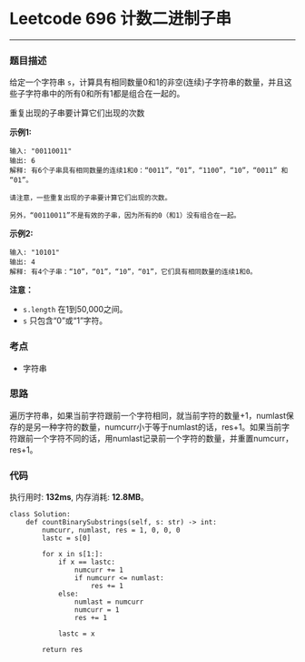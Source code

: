 # Leetcode 696 计数二进制子串
***
### 题目描述
给定一个字符串 `s`，计算具有相同数量0和1的非空(连续)子字符串的数量，并且这些子字符串中的所有0和所有1都是组合在一起的。

重复出现的子串要计算它们出现的次数


**示例1:**

	输入: "00110011"
	输出: 6
	解释: 有6个子串具有相同数量的连续1和0：“0011”，“01”，“1100”，“10”，“0011” 和 “01”。

	请注意，一些重复出现的子串要计算它们出现的次数。

	另外，“00110011”不是有效的子串，因为所有的0（和1）没有组合在一起。
	
**示例2:**

	输入: "10101"
	输出: 4
	解释: 有4个子串：“10”，“01”，“10”，“01”，它们具有相同数量的连续1和0。
	
**注意：**  

* `s.length` 在1到50,000之间。
* `s` 只包含“0”或“1”字符。


### 考点

* 字符串

### 思路   
遍历字符串，如果当前字符跟前一个字符相同，就当前字符的数量+1，numlast保存的是另一种字符的数量，numcurr小于等于numlast的话，res+1。如果当前字符跟前一个字符不同的话，用numlast记录前一个字符的数量，并重置numcurr，res+1。


### 代码
执行用时: **132ms**, 内存消耗: **12.8MB**。


```
class Solution:
    def countBinarySubstrings(self, s: str) -> int:
        numcurr, numlast, res = 1, 0, 0, 0
        lastc = s[0]
        
        for x in s[1:]:
            if x == lastc:
                numcurr += 1
                if numcurr <= numlast:
                    res += 1
            else:
                numlast = numcurr
                numcurr = 1
                res += 1
                    
            lastc = x
            
        return res
```
